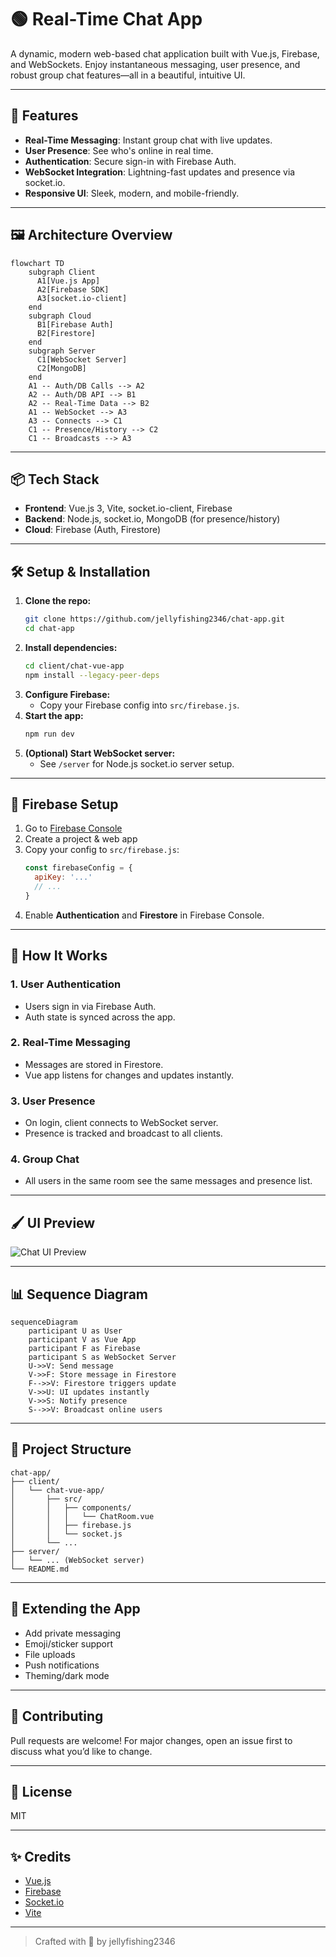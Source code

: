 # 🟢 Real-Time Chat App

A dynamic, modern web-based chat application built with Vue.js, Firebase, and WebSockets. Enjoy instantaneous messaging, user presence, and robust group chat features—all in a beautiful, intuitive UI.

---

## 🚀 Features

- **Real-Time Messaging**: Instant group chat with live updates.
- **User Presence**: See who's online in real time.
- **Authentication**: Secure sign-in with Firebase Auth.
- **WebSocket Integration**: Lightning-fast updates and presence via socket.io.
- **Responsive UI**: Sleek, modern, and mobile-friendly.

---

## 🖼️ Architecture Overview

```mermaid
flowchart TD
    subgraph Client
      A1[Vue.js App]
      A2[Firebase SDK]
      A3[socket.io-client]
    end
    subgraph Cloud
      B1[Firebase Auth]
      B2[Firestore]
    end
    subgraph Server
      C1[WebSocket Server]
      C2[MongoDB]
    end
    A1 -- Auth/DB Calls --> A2
    A2 -- Auth/DB API --> B1
    A2 -- Real-Time Data --> B2
    A1 -- WebSocket --> A3
    A3 -- Connects --> C1
    C1 -- Presence/History --> C2
    C1 -- Broadcasts --> A3
```

---

## 📦 Tech Stack

- **Frontend**: Vue.js 3, Vite, socket.io-client, Firebase
- **Backend**: Node.js, socket.io, MongoDB (for presence/history)
- **Cloud**: Firebase (Auth, Firestore)

---

## 🛠️ Setup & Installation

1. **Clone the repo:**
   ```sh
   git clone https://github.com/jellyfishing2346/chat-app.git
   cd chat-app
   ```
2. **Install dependencies:**
   ```sh
   cd client/chat-vue-app
   npm install --legacy-peer-deps
   ```
3. **Configure Firebase:**
   - Copy your Firebase config into `src/firebase.js`.
4. **Start the app:**
   ```sh
   npm run dev
   ```
5. **(Optional) Start WebSocket server:**
   - See `/server` for Node.js socket.io server setup.

---

## 🔑 Firebase Setup

1. Go to [Firebase Console](https://console.firebase.google.com/)
2. Create a project & web app
3. Copy your config to `src/firebase.js`:
   ```js
   const firebaseConfig = {
     apiKey: '...'
     // ...
   }
   ```
4. Enable **Authentication** and **Firestore** in Firebase Console.

---

## 💬 How It Works

### 1. User Authentication
- Users sign in via Firebase Auth.
- Auth state is synced across the app.

### 2. Real-Time Messaging
- Messages are stored in Firestore.
- Vue app listens for changes and updates instantly.

### 3. User Presence
- On login, client connects to WebSocket server.
- Presence is tracked and broadcast to all clients.

### 4. Group Chat
- All users in the same room see the same messages and presence list.

---

## 🖌️ UI Preview

![Chat UI Preview](./public/chat-ui-preview.png)

---

## 📊 Sequence Diagram

```mermaid
sequenceDiagram
    participant U as User
    participant V as Vue App
    participant F as Firebase
    participant S as WebSocket Server
    U->>V: Send message
    V->>F: Store message in Firestore
    F-->>V: Firestore triggers update
    V->>U: UI updates instantly
    V->>S: Notify presence
    S-->>V: Broadcast online users
```

---

## 📁 Project Structure

```
chat-app/
├── client/
│   └── chat-vue-app/
│       ├── src/
│       │   ├── components/
│       │   │   └── ChatRoom.vue
│       │   ├── firebase.js
│       │   └── socket.js
│       └── ...
├── server/
│   └── ... (WebSocket server)
└── README.md
```

---

## 🧩 Extending the App

- Add private messaging
- Emoji/sticker support
- File uploads
- Push notifications
- Theming/dark mode

---

## 🤝 Contributing

Pull requests are welcome! For major changes, open an issue first to discuss what you’d like to change.

---

## 📄 License

MIT

---

## ✨ Credits

- [Vue.js](https://vuejs.org/)
- [Firebase](https://firebase.google.com/)
- [Socket.io](https://socket.io/)
- [Vite](https://vitejs.dev/)

---

> Crafted with 💚 by jellyfishing2346
